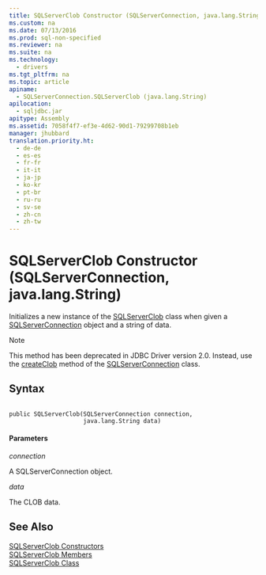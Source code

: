 ```yaml
---
title: SQLServerClob Constructor (SQLServerConnection, java.lang.String)
ms.custom: na
ms.date: 07/13/2016
ms.prod: sql-non-specified
ms.reviewer: na
ms.suite: na
ms.technology: 
  - drivers
ms.tgt_pltfrm: na
ms.topic: article
apiname: 
  - SQLServerConnection.SQLServerClob (java.lang.String)
apilocation: 
  - sqljdbc.jar
apitype: Assembly
ms.assetid: 7058f4f7-ef3e-4d62-90d1-79299708b1eb
manager: jhubbard
translation.priority.ht: 
  - de-de
  - es-es
  - fr-fr
  - it-it
  - ja-jp
  - ko-kr
  - pt-br
  - ru-ru
  - sv-se
  - zh-cn
  - zh-tw
---
```

# SQLServerClob Constructor (SQLServerConnection, java.lang.String)
  Initializes a new instance of the [SQLServerClob](../content/SQLServerClob-Class.md) class when given a [SQLServerConnection](../content/SQLServerConnection-Class.md) object and a string of data.  
  
> [!NOTE]  
>  This method has been deprecated in JDBC Driver version 2.0. Instead, use the [createClob](../content/createClob-Method--SQLServerConnection-.md) method of the [SQLServerConnection](../content/SQLServerConnection-Class.md) class.  
  
## Syntax  
  
```  
  
public SQLServerClob(SQLServerConnection connection,  
                     java.lang.String data)  
```  
  
#### Parameters  
 *connection*  
  
 A SQLServerConnection object.  
  
 *data*  
  
 The CLOB data.  
  
## See Also  
 [SQLServerClob Constructors](../content/SQLServerClob-Constructors.md)   
 [SQLServerClob Members](../content/SQLServerClob-Members.md)   
 [SQLServerClob Class](../content/SQLServerClob-Class.md)  
  
  